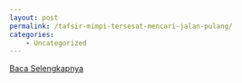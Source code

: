 ```yaml
---
layout: post
permalink: /tafsir-mimpi-tersesat-mencari-jalan-pulang/
categories:
    - Uncategorized
---
```


[Baca Selengkapnya](/05)